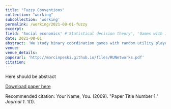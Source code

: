 ```yaml
---
title: "Fuzzy Conventions"
collection: "working"
subcollection: 'working'
permalink: /working/2021-08-01-fuzzy
excerpt: 
field: 'Social economics' #'Statistical decision theory', 'Games with incomplete information', 'Dynamic Games', 'Social economics'
date: 2021-08-01
abstract: 'We study binary coordination games with random utility played in networks. A typical equilibrium is fuzzy - it has positive fractions of agents playing each action. The set of average behaviors that may arise in an equilibrium typically depends on the network. The largest set (in the set inclusion sense) is achieved by a network that consists of a large number of copies of a large complete graph. The smallest set (in the set inclusion sense) is achieved on a lattice-type network. It consists of a single outcome that corresponds to a novel version of risk dominance that is appropriate for games with random utility.'
venue:
venue_details:
paperurl: 'http://marcinpeski.github.io/files/RUNetworks.pdf'
citation: 
---
```

Here should be abstract

[Download paper here](http://academicpages.github.io/files/paper1.pdf)

Recommended citation: Your Name, You. (2009). "Paper Title Number 1." <i>Journal 1</i>. 1(1).